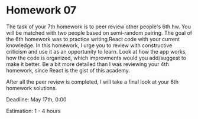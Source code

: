 # Homework 07

The task of your 7th homework is to peer review other people's 6th hw. You will be matched with two people based on semi-random pairing. The goal of the 6th homework was to practice writing React code with your current knowledge. In this homework, I urge you to review with constructive criticism and use it as an opportunity to learn. Look at how the app works, how the code is organized, which improvments would you add/suggest to make it better. Be a bit more detailed than I was reviewing your 4th homework, since React is the gist of this academy.

After all the peer review is completed, I will take a final look at your 6th homework solutions.

Deadline: May 17th, 0:00

Estimation: 1 - 4 hours